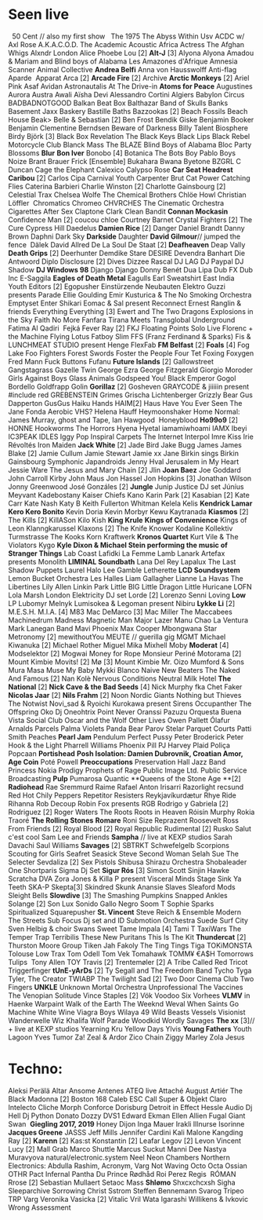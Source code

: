 # Seen live 
 
50 Cent // also my first show  
The 1975
The Abyss Within Usv
ACDC w/ Axl Rose
A.K.A.C.O.D.
The Academic
Acoustic Africa
Actress
The Afghan Whigs
Alxndr London
Alice Phoebe Lou [2]
**Alt-J** [3]
Alyona Alyona
Amadou & Mariam and Blind boys of Alabama
Les Amazones d'Afrique
Amnesia Scanner
Animal Collective
**Andrea Belfi**
Anna von Hausswolff
Anti-flag
Aparde 
Apparat
Arca [2]
**Arcade Fire** [2]
Archive
**Arctic Monkeys** [2]
Ariel Pink
Asaf Avidan
Astronautalis
At The Drive-in
**Atoms for Peace**
Augustines
Aurora
Austra
Awali
Aïsha Devi
Alessandro Cortini
Algiers
Babylon Circus
BADBADNOTGOOD
Balkan Beat Box
Balthazar
Band of Skulls
Banks
Basement Jaxx
Baskery
Bastille
Baths
Bazzookas [2]
Beach Fossils
Beach House
Beak&gt;
Belle & Sebastian [2]
Ben Frost
Bendik Giske
Benjamin Booker
Benjamin Clementine
Berndsen
Beware of Darkness
Billy Talent
Biosphere 
Birdy
Björk [3]
Black Box Revelation
The Black Keys
Black Lips
Black Rebel Motorcycle Club
Blanck Mass
The BLAZE
Blind Boys of Alabama
Bloc Party
Blossoms
**Blur**
**Bon Iver**
Bonobo [4]
Botanica
The Bots
Boy Pablo
Boys Noize
Brant Brauer Frick [Ensemble]
Bukahara
Bwana
Byetone
BZGRL
C Duncan
Cage the Elephant
Calexico
Calypso Rose
**Car Seat Headrest**
**Caribou** [2]
Carlos Cipa
Carnival Youth
Carpenter Brut
Cat Power
Catching Flies
Caterina Barbieri
Charlie Winston [2]
Charlotte Gainsbourg [2]
Celestial Trax
Chelsea Wolfe
The Chemical Brothers
Chlöe Howl
Christian Löffler 
Chromatics
Chromeo
CHVRCHES
The Cinematic Orchestra
Cigarettes After Sex
Claptone
Clark
Clean Bandit
**Connan Mockasin**
Confidence Man [2]
coucou chloe
Courtney Barnet
Crystal Fighters [2]
The Cure
Cypress Hill
Daedelus
**Damien Rice** [2]
Danger
Daniel Brandt
Danny Brown
Daphni
Dark Sky
**Darkside**
Daughter
**David Gilmour**// jumped the fence 
Dälek
David Allred
De La Soul
De Staat [2]
**Deafheaven**
Deap Vally
**Death Grips** [2]
Deerhunter
Demdike Stare
DESIRE
Devendra Banhart
Die Antwoord
Diplo
Disclosure [2]
Dives
Dizzee Rascal
DJ LAG
DJ Paypal
DJ Shadow
**DJ Windows 98**
Django Django
Donny Benét
Dua Lipa
Dub FX
Dub Inc
E-Saggila
**Eagles of Death Metal**
Eagulls
Earl Sweatshirt
East India Youth
Editors [2]
Egopusher
Einstürzende Neubauten
Elektro Guzzi presents Parade
Ellie Goulding
Emir Kusturica & The No Smoking Orchestra
Emptyset
Enter Shikari
Eomac & Sal present Reconnect
Ernest Ranglin & friends
Everything Everything [3]
Ewert and The Two Dragons
Explosions in the Sky
Faith No More
Fanfara Tirana Meets Transglobal Underground
Fatima Al Qadiri 
Fejká
Fever Ray [2]
FKJ
Floating Points Solo Live
Florenc + the Machine
Flying Lotus
Fatboy Slim
FFS (Franz Ferdinand & Sparks)
Fis & LUNCHMEAT STUDIO present Henge
FlexFab
**FM Belfast** [2]
**Foals** [4]
Fog Lake
Foo Fighters
Forest Swords
Foster the People
Four Tet
Foxing
Foxygen
Fred Mann
Fuck Buttons
Fufanu
**Future Islands** [2]
Gallowstreet
Gangstagrass
Gazelle Twin
George Ezra
George Fitzgerald
Giorgio Moroder
Girls Against Boys
Glass Animals
Godspeed You! Black Emperor
Gogol Bordello
Goldfrapp
Golin
**Gorillaz** [2]
Gosheven
GRAYCODE & jiiiiin present #include red
GREBENSTEIN
Grimes
Grischa Lichtenberger
Grizzly Bear
Gus Dapperton
GusGus
Haiku Hands
HAIM[2]
Haus
Have You Ever Seen The Jane Fonda Aerobic VHS?
Helena Hauff
Heymoonshaker
Home Normal: James Murray, ghost and Tape, Ian Hawgood 
Honeyblood
**Ho99o9** [2]
HONNE
Hookworms
The Horrors
Hyena
Hyetal
iamamiwhoami
IAMX
Ibeyi
IC3PEAK
IDLES
Iggy Pop
Inspiral Carpets
The Internet
Interpol
Imre Kiss
Irie Révoltés
Iron Maiden
**Jack White** [2]
Jade Bird
Jake Bugg
James
James Blake [2]
Jamie Cullum
Jamie Stewart
Jamie xx
Jane Birkin sings Birkin Gainsbourg Symphonic
Japandroids
Jenny Hval
Jerusalem in My Heart
Jessie Ware
The Jesus and Mary Chain [2]
Jlin
**Joan Baez**
Joe Goddard
John Carroll Kirby
John Maus
Jon Hassel
Jon Hopkins [3]
Jonathan Wilson
Jonny Greenwood
José Gonzáles [2]
**Jungle**
Junip
Justice DJ set
Júníus Meyvant
Kadebostany
Kaiser Chiefs
Kano
Karin Park [2]
Kasabian [2]
Kate Carr
Kate Nash
Katy B
Keith Fullerton Whitman
Kelela
Kelis
**Kendrick Lamar**
**Kero Kero Bonito**
Kevin Doria
Kevin Morbyr
Kewu
Kaytranada
**Kiasmos** [2]
The Kills [2]
KillASon
Kilo Kish
**King Krule**
**Kings of Convenience**
Kings of Leon
Klanngkarussel
Klaxons [2]
The Knife
Knower
Kodaline
Kollektiv Turmstrasse
The Kooks
Korn
Kraftwerk
**Kronos Quartet**
Kurt Vile & The Violators
Kygo
**Kyle Dixon & Michael Stein performing the music of Stranger Things**
Lab Coast
Lafidki
La Femme
Lamb
Lanark Artefax presents Monolith
**LIMINAL Soundbath**
Lana Del Rey
Lapalux
The Last Shadow Puppets
Laurel Halo
Lee Gamble
Letherette
**LCD Soundsystem**
Lemon Bucket Orchestra
Les Halles
Liam Gallagher
Lianne La Havas
The Libertines
Lily Allen
Linkin Park
Little BIG
Little Dragon
Little Huricane
LOFN
Lola Marsh
London Elektricity DJ set
Lorde [2]
Lorenzo Senni
Loving
**Low**
LP
Lubomyr Melnyk
Lumisokea & Legoman present Nibiru
**Lykke Li** [2]
M.E.S.H.
M.I.A. [4]
M83
Mac DeMarco [3]
Mac Miller
The Maccabees
Machinedrum
Madness
Magnetic Man
Major Lazer
Manu Chao La Ventura 
Mark Lanegan Band
Mavi Phoenix
Max Cooper
Mbongwana Star
Metronomy [2]
mewithoutYou
MEUTE // guerilla gig
MGMT
Michael Kiwanuka [2]
Michael Rother
Miguel
Mika
Mixhell
Moby
**Moderat** [4]
Modselektor [2]
Mogwai
Money for Rope
Monsieur Periné
Motorama [2]
Mount Kimbie
Movits! [2]
Mø [3]
Mount Kimbie
Mr. Oizo
Mumford & Sons
Mura Masa
Muse
My Baby
Mykki Blanco
Naive New Beaters
The Naked And Famous [2]
Nan Kolè
Nervous Conditions
Neutral Milk Hotel
**The National** [2]
**Nick Cave & the Bad Seeds** [4]
Nick Murphy fka Chet Faker 
**Nicolas Jaar** [2]
**Nils Frahm** [2]
Noon
Nordic Giants
Nothing but Thieves
The Notwist
Novi_sad & Ryoichi Kurokawa present Sirens
Occupanther
The Offspring
Oko Dj
Oneohtrix Point Never
Oranssi Pazuzu
Orquesta Buena Vista Social Club
Oscar and the Wolf
Other Lives
Owen Pallett
Ólafur Arnalds
Parcels
Palma Violets
Panda Bear
Parov Stelar
Parquet Courts
Patti Smith
Peaches
**Pearl Jam**
Pendulum
Perfect Pussy
Peter Broderick
Peter Hook & the Light
Pharrell Williams
Phoenix
Pill
PJ Harvey
Plaid
Poliça
Popcaan
**Portishead**
**Posh Isolation: Damien Dubrovnik, Croatian Amor, Age Coin**
Poté
Powell
**Preoccupations**
Preservation Hall Jazz Band
Princess Nokia
Prodigy
Prophets of Rage
Public Image Ltd.
Public Service Broadcasting
**Pulp**
Pumarosa
Quantic
**Queens of the Stone Age **[2]
**Radiohead**
Rae Sremmurd
Raime
Rafael Anton Irisarri
Razorlight
recsund
Red Hot Chily Peppers
Repetitor
Resisters
Reykjavíkurdætur
Rhye
Ride
Rihanna
Rob Decoup
Robin Fox presents RGB
Rodrigo y Gabriela [2]
Rodriguez [2]
Roger Waters
The Roots
Roots in Heaven
Róisín Murphy
Rokia Traoré
**The Rolling Stones**
**Romare**
Roni Size Reprazent
Roosevelt
Ross From Friends [2]
Royal Blood [2]
Royal Republic
Rudimental [2]
Rusko
Salut c'est cool
Sam Lee and Friends
**Sampha** // live at KEXP studios
Sarah Davachi
Saul Williams
**Savages** [2]
SBTRKT
Schwefelgelb
Scorpions
Scouting for Girls
Seafret
Seasick Steve
Second Woman
Selah Sue
The Selecter
Sevdaliza [2]
Sex Pistols
Shibusa Shirazu Orchestra
Shobaleader One
Shortparis
Sigma Dj Set
**Sigur Rós** [3]
Simon Scott
Sinjin Hawke Scratcha DVA Zora Jones & Killa P present Visceral Minds Stage
Sink Ya Teeth
SKA-P
Skepta[3]
Skindred
Skunk Anansie
Slaves
Sleaford Mods
Sleight Bells
**Slowdive** [3]
The Smashing Pumpkins
Snapped Ankles
Solange [2]
Son Lux
Sonido Gallo Negro
Soom T
Sophie
Sparks
Spiritualized
Squarepusher
**St. Vincent**
Steve Reich & Ensemble Modern
The Streets
Sub Focus Dj set and ID
Submotion Orchestra
Suede
Surf City
Sven Helbig & choir
Swans
Sweet
Tame Impala [4]
Tami T
TaxiWars
The Temper Trap
Terribilis
These New Puritans
This Is The Kit
**Thundercat** [2]
Thurston Moore Group
Tiken Jah Fakoly
The Ting Tings
Tiga
TOKiMONSTA
Tolouse Low Trax
Tom Odell
Tom Vek
Tomahawk
TOMM¥ €A$H
Tomorrows Tulips 
Tony Allen
TOY
Travis [2]
Trentemøler [2]
A Tribe Called Red
Tricot
Triggerfinger
**tUnE-yArDs** [2]
Ty Segall and The Freedom Band
Tycho
Tyga
Tyler, The Creator
TWIABP
The Twilight Sad [2]
Two Door Cinema Club
Two Fingers
**UNKLE**
Unknown Mortal Orchestra
Unprofessional
The Vaccines
The Venopian Solitude
Vince Staples [2]
Vök
Voodoo Six
Vorhees
**VLMV** in Haenke
Warpaint
Walk of the Earth
The Weeknd
Weval
When Saints Go Machine
White Wine
Viagra Boys
Wilaya 49
Wild Beasts
Vessels
Visionist
Wanderwelle
Wiz Khalifa
Wolf Parade
Woodkid
Wordly Savages
**The xx** [3]// + live at KEXP studios
Yearning Kru
Yellow Days
Ylvis
**Young Fathers**
Youth Lagoon
Yves Tumor
Za!
Zeal & Ardor
Zico Chain
Ziggy Marley
Zola Jesus

# Techno:
Aleksi Perälä
Altar
Ansome
Antenes
ATEQ live
Attaché
August Artiér
The Black Madonna [2]
Boston 168
Caleb ESC
Call Super & Objekt
Claro Intelecto
Cliche Morph
Conforce
Dorisburg
Detroit in Effect
Hessle Audio
Dj Hell
Dj Python
Donato Dozzy
DVS1
Edward
Ekman
Ellen Allien
Fugal
Giant Swan 
**Giegling 2017, 2019**
Honey Dijon
Inga Mauer
Irakli
Illnurse
Isorinne
**Jacques Greene**
JASSS
Jeff Mills
Jennifer Cardini
Kali Malone
Kangding Ray [2]
**Karenn** [2]
Kas:st
Konstantin [2]
Leafar Legov [2]
Levon Vincent
Lucy [2]
Mall Grab
Marco Shuttle
Marcus Suckut
Manni Dee
Nastya Muravyova
natural/electronic.system
Neel
Neon Chambers
Northern Electronics: Abdulla Rashim, Acronym, Varg
Not Waving
Octo Octa
Ossian
OTHR
Pact Infernal
Pantha Du Prince
Rødhåd
Roi Perez
Regis 
RÓMAN
Rrose [2]
Sebastian Mullaert
Setaoc Mass
**Shlømo**
Shxcxchcxsh
Sigha
Sleeparchive
Sorrowing Christ
Sstrom
Steffen Bennemann
Svarog
Tripeo
TRP
Varg
Veronika Vasicka [2]
Vitalic
Vril
Wata Igarashi
Willikens & Ivkovic
Wrong Assessment





